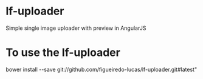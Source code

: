# lf-uploader

Simple single image uploader with preview in AngularJS

# To use the lf-uploader

bower install --save git://github.com/figueiredo-lucas/lf-uploader.git#latest"
